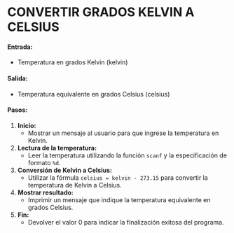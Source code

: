 # CONVERTIR GRADOS KELVIN A CELSIUS

#### **Entrada:**

* Temperatura en grados Kelvin (kelvin)

#### **Salida:**

* Temperatura equivalente en grados Celsius (celsius)

#### **Pasos:**

1. **Inicio:**
   * Mostrar un mensaje al usuario para que ingrese la temperatura en Kelvin.
2. **Lectura de la temperatura:**
   * Leer la temperatura utilizando la función `scanf` y la especificación de formato `%d`.
3. **Conversión de Kelvin a Celsius:**
   * Utilizar la fórmula `celsius = kelvin - 273.15` para convertir la temperatura de Kelvin a Celsius.
4. **Mostrar resultado:**
   * Imprimir un mensaje que indique la temperatura equivalente en grados Celsius.
5. **Fin:**
   * Devolver el valor 0 para indicar la finalización exitosa del programa.
